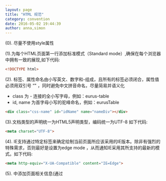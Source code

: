 ```yaml
---
layout: page
title: "HTML 规范"
category: convention
date: 2016-05-02 19:44:39
author: anna,simon
---
```


(0). 尽量不使用style属性

(1).为每个HTML页面第一行添加标准模式（Standard mode）,确保在每个浏览器中拥有一致的展现,如下代码:

```html
<!DOCTYPE html>
```

(2). 标签、属性命名由小写英文、数字和-组成，且所有的标签必须闭合，属性值必须用双引号 “" ，同时避免中文拼音命名，尽量简易并语义化

  * class 为 - 连接的全小写字母，例如：eurus-table
  * id, name 为首字母小写的驼峰命名，例如：eurusTable

```html
<div class="css-name" id="idName" name="nameDiv"></div>
```

(3).文档类型的声明统一为HTML5声明类型，编码统一为UTF-8 如下代码:

```html
<meta charset="UTF-8">
```

(4). IE支持通过特定<meta>标签来确定绘制当前页面所应该采用的IE版本。除非有强烈的特殊需求，否则最好是设置为edge mode ，从而通知IE采用其所支持的最新的模式。如下代码:

```html
<meta http-equiv="X-UA-Compatible" content="IE=Edge">
```

(5). <head>中添加页面相关信息(通过<title>、<meta>、<link>标签),标准的<head>如下:

```html
<head>
  <title>页面标题</title>
  <!-- 设置页面编码 -->
  <meta charset="UTF-8" />
  <!-- SEO 属性 -->
  <meta name="description" content=" " />
  <meta name="keywords" content=" "/>
  <meta name="author" content=" " />

  <!-- 设置IE的版本为最新版 -->
  <meta http-equiv="X-UA-Compatible" content="IE=edge">
  <!-- 移动端自适应viewport设置 -->
  <meta name="viewport" content="width=device-width,initial-scale=1" user-scalable=no>
  <!-- 网页图标 -->
  <link rel="web icon" href="favicon.ico">

  <link rel="stylesheet" href="/stylesheets/style.css">
</head>
```

(6).非特殊情况下的css样式文件外链至HEAD之间，javascript文件外链至页面底部,如下代码:
```html
<!DOCTYPE html>
<html>
  <head>
    <link rel ="stylesheet" href="/stylesheets/style.css">
  </head>
  <body>
    <!-- 页面头部 -->
    <header></header>

    <!-- 页面主题内容 -->
    <section></section>

    <!-- 页面底部 -->
    <footer></footer>
    <script src="/javascripts/jquery.js" type="text/javascript"></script>
  </body>
</html>
```

(7).HTML 属性应当按照以下给出顺序来依次排列，目的是确保代码的易读性

```css
class --> id、name --> data-* --> src、for、type、href --> title、all --> aria-* 、role
```

(8). 含有描述性表单元素时(input、textarea)添加label

```html
<p>
  <label for="test">测试</label>
  <input type="text" id="test">
</p>
```

(9). 尽可能的减少<div>的嵌套

(10). 省略Type 属性

鉴于 HTML5 中以上两者默认的 type 值就是 text/css 和 text/javascript，所以 type 属性一般是可以忽略掉的。甚至在老旧版本的浏览器中这么做也是安全可靠的。

不推荐

```html
<link rel="stylesheet" href="main.css" type="text/css">
<script src="main.js" type="text/javascript"></script>
```

推荐

```html
<link rel="stylesheet" href="main.css">
<script src="main.js"></script>
```

## 图片规范

* 命名应用小写英文、数字、-组合，以便于团队其他成员理解
* 页面元素类的图片全部放入images文件夹中
* 图片格式仅限于gif、png、jpg 等等
* 背景图片请尽可能的使用sprite技术，目的是减小http请求

## 多媒体备选文本

对页面上的媒体而言，像图片、视频、canvas 动画等，要确保其有可替代的占位文字。图片文件我们可采用有意义的备选文本（alt），视频和音频文件我们可以为其加上说明文字或字幕。

提供可替代内容对可用性来说十分重要。（图片的 alt 属性是可不填写内容的，纯装饰性的图片就可用这么做：alt=""）

```html
<img src ="/img/img.png" alt="this is a test">
```

## 注释规范

* 注释包括标明作者，文件版本，创建/修改时间 ，重大改版记录，函数描述，文件版本，功能等信息。
* html 注释 :  ```<!--  <div class="test""> -->```
* css 注释 : ```/* test; */```


